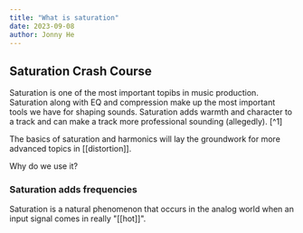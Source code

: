 ```yaml
---
title: "What is saturation"
date: 2023-09-08
author: Jonny He
---
```


## Saturation Crash Course

Saturation is one of the most important topibs in music production. Saturation along with EQ and compression make up the most important tools we have for shaping sounds. Saturation adds warmth and character to a track and can make a track more professional sounding (allegedly). [^1]

The basics of saturation and harmonics will lay the groundwork for more advanced topics in [[distortion]].

Why do we use it?

### Saturation adds frequencies

Saturation is a natural phenomenon that occurs in the analog world when an input signal comes in really "[[hot]]".
